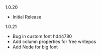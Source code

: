 1.0.20
- Initial Release

1.0.21
- Bug in custom font hd44780
- Add column properties for free writepos
- Add Node for big font